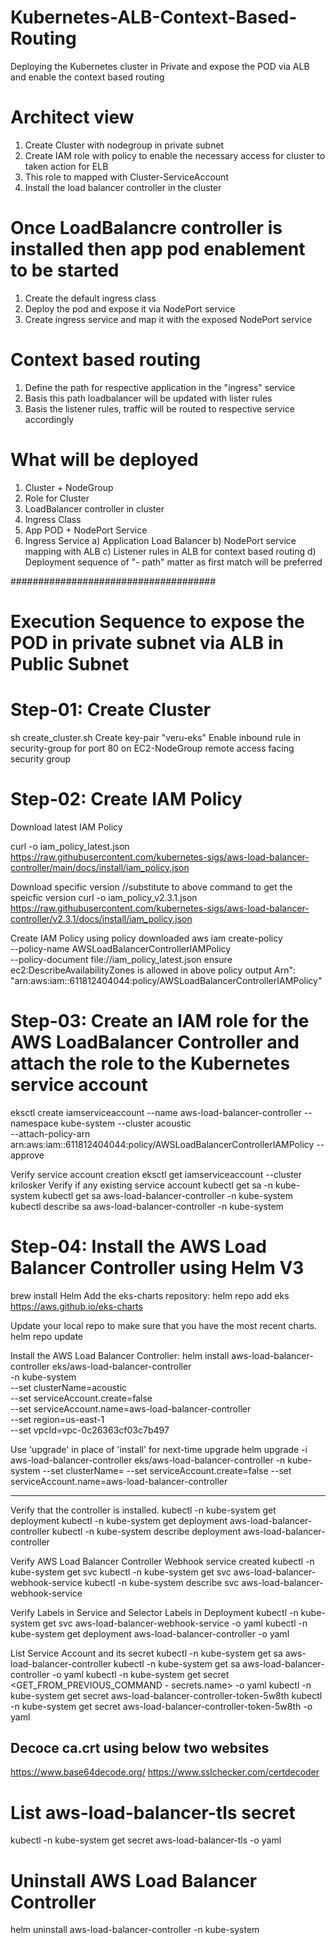# Kubernetes-ALB-Context-Based-Routing
Deploying the Kubernetes cluster in Private and expose the POD via ALB and enable the context based routing


# Architect view
1) Create Cluster with nodegroup in private subnet
2) Create IAM role with policy to enable the necessary access for cluster to taken action for ELB
3) This role to mapped with Cluster-ServiceAccount
4) Install the load balancer controller in the cluster

# Once LoadBalancre controller is installed then app pod enablement to be started
1) Create the default ingress class
2) Deploy the pod and expose it via NodePort service
3) Create ingress service and map it with the exposed NodePort service

# Context based routing
1) Define the path for respective application in the "ingress" service
2) Basis this path loadbalancer will be updated with lister rules
3) Basis the listener rules, traffic will be routed to respective service accordingly

# What will be deployed
1) Cluster + NodeGroup
2) Role for Cluster
3) LoadBalancer controller in cluster
4) Ingress Class
5) App POD + NodePort Service
6) Ingress Service
  a) Application Load Balancer
  b) NodePort service mapping with ALB
  c) Listener rules in ALB for context based routing
  d) Deployment sequence of "- path" matter as first match will be preferred

#####################################


# Execution Sequence to expose the POD in private subnet via ALB in Public Subnet

# Step-01: Create Cluster
sh create_cluster.sh
Create key-pair "veru-eks"
Enable inbound rule in security-group for port 80 on EC2-NodeGroup remote access facing security group


# Step-02: Create IAM Policy
Download  latest IAM Policy

curl -o iam_policy_latest.json https://raw.githubusercontent.com/kubernetes-sigs/aws-load-balancer-controller/main/docs/install/iam_policy.json

Download specific version //substitute to above command to get the speicfic version
curl -o iam_policy_v2.3.1.json https://raw.githubusercontent.com/kubernetes-sigs/aws-load-balancer-controller/v2.3.1/docs/install/iam_policy.json


Create IAM Policy using policy downloaded 
aws iam create-policy \
    --policy-name AWSLoadBalancerControllerIAMPolicy \
    --policy-document file://iam_policy_latest.json
ensure ec2:DescribeAvailabilityZones is allowed in above policy
output Arn": "arn:aws:iam::611812404044:policy/AWSLoadBalancerControllerIAMPolicy"


# Step-03: Create an IAM role for the AWS LoadBalancer Controller and attach the role to the Kubernetes service account
  eksctl create iamserviceaccount --name aws-load-balancer-controller --namespace kube-system --cluster acoustic \
    --attach-policy-arn arn:aws:iam::611812404044:policy/AWSLoadBalancerControllerIAMPolicy --approve



Verify service account creation
eksctl  get iamserviceaccount --cluster krilosker
Verify if any existing service account
kubectl get sa -n kube-system
kubectl get sa aws-load-balancer-controller -n kube-system
kubectl describe sa aws-load-balancer-controller -n kube-system


# Step-04: Install the AWS Load Balancer Controller using Helm V3

brew install Helm
Add the eks-charts repository:
helm repo add eks https://aws.github.io/eks-charts

Update your local repo to make sure that you have the most recent charts.
helm repo update

Install the AWS Load Balancer Controller:
helm install aws-load-balancer-controller eks/aws-load-balancer-controller \
  -n kube-system \
  --set clusterName=acoustic \
  --set serviceAccount.create=false \
  --set serviceAccount.name=aws-load-balancer-controller \
  --set region=us-east-1 \
  --set vpcId=vpc-0c26363cf03c7b497

Use 'upgrade' in place of 'install' for next-time upgrade
helm upgrade -i aws-load-balancer-controller eks/aws-load-balancer-controller -n kube-system --set clusterName=<k8s-cluster-name> --set serviceAccount.create=false --set serviceAccount.name=aws-load-balancer-controller

---

Verify that the controller is installed.
kubectl -n kube-system get deployment 
kubectl -n kube-system get deployment aws-load-balancer-controller
kubectl -n kube-system describe deployment aws-load-balancer-controller

Verify AWS Load Balancer Controller Webhook service created
kubectl -n kube-system get svc 
kubectl -n kube-system get svc aws-load-balancer-webhook-service
kubectl -n kube-system describe svc aws-load-balancer-webhook-service

Verify Labels in Service and Selector Labels in Deployment
kubectl -n kube-system get svc aws-load-balancer-webhook-service -o yaml
kubectl -n kube-system get deployment aws-load-balancer-controller -o yaml

List Service Account and its secret
kubectl -n kube-system get sa aws-load-balancer-controller
kubectl -n kube-system get sa aws-load-balancer-controller -o yaml
kubectl -n kube-system get secret <GET_FROM_PREVIOUS_COMMAND - secrets.name> -o yaml
kubectl -n kube-system get secret aws-load-balancer-controller-token-5w8th 
kubectl -n kube-system get secret aws-load-balancer-controller-token-5w8th -o yaml
## Decoce ca.crt using below two websites
https://www.base64decode.org/
https://www.sslchecker.com/certdecoder
# List aws-load-balancer-tls secret 
kubectl -n kube-system get secret aws-load-balancer-tls -o yaml

# Uninstall AWS Load Balancer Controller
helm uninstall aws-load-balancer-controller -n kube-system



